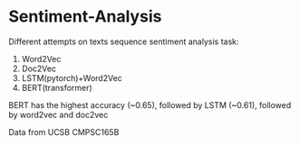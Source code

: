 # Sentiment-Analysis

Different attempts on texts sequence sentiment analysis task:

1. Word2Vec
2. Doc2Vec
3. LSTM(pytorch)+Word2Vec
4. BERT(transformer)

BERT has the highest accuracy (~0.65), followed by LSTM (~0.61), followed by word2vec and doc2vec

Data from UCSB CMPSC165B

